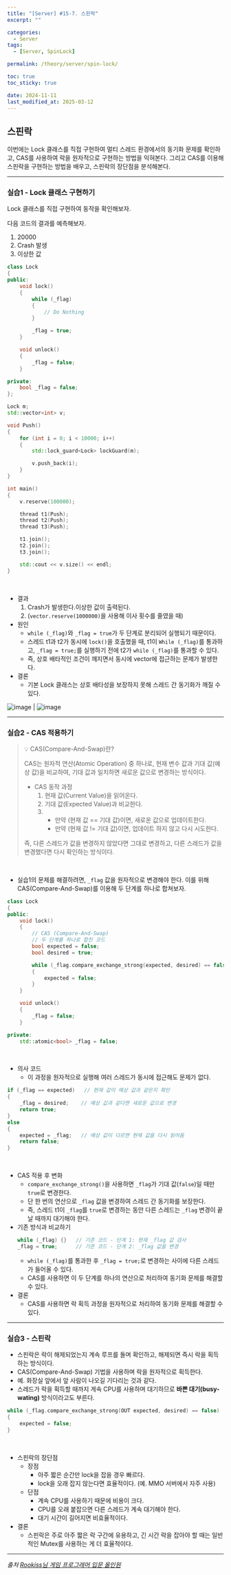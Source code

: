 ```yaml
---
title: "[Server] #15-7. 스핀락"
excerpt: ""

categories:
  - Server
tags:
  - [Server, SpinLock]

permalink: /theory/server/spin-lock/

toc: true
toc_sticky: true

date: 2024-11-11
last_modified_at: 2025-03-12
---
```


## 스핀락

이번에는 Lock 클래스를 직접 구현하여 멀티 스레드 환경에서의 동기화 문제를 확인하고, CAS를 사용하여 락을 원자적으로 구현하는 방법을 익혀본다. 그리고 CAS를 이용해 스핀락을 구현하는 방법을 배우고, 스핀락의 장단점을 분석해본다.

---

### 실습1 - Lock 클래스 구현하기

Lock 클래스를 직접 구현하여 동작을 확인해보자.

다음 코드의 결과를 예측해보자.
1. 20000
2. Crash 발생
3. 이상한 값

```cpp
class Lock
{
public:
	void lock()
	{
		while (_flag)
		{
			// Do Nothing
		}

		_flag = true;
	}

	void unlock()
	{
		_flag = false;
	}

private:
	bool _flag = false;
};

Lock m;
std::vector<int> v;

void Push()
{
	for (int i = 0; i < 10000; i++)
	{
		std::lock_guard<Lock> lockGuard(m);

		v.push_back(i);
	}
}

int main()
{
    v.reserve(100000);

    thread t1(Push);
    thread t2(Push);
    thread t3(Push);

    t1.join();
    t2.join();
    t3.join();

    std::cout << v.size() << endl;
}
```

&nbsp;

- 결과 
    1. Crash가 발생한다.이상한 값이 출력된다. 
    2. (`vector.reserve(1000000)`을 사용해 이사 횟수를 줄였을 때)
- 원인
    - `while (_flag)`와 `_flag = true`가 두 단계로 분리되어 실행되기 때문이다.
    - 스레드 t1과 t2가 동시에 `lock()`을 호출했을 때, t1이 `While (_flag)`를 통과하고, `_flag = true;`를 실행하기 전에 t2가 `while (_flag)`를 통과할 수 있다.
    - 즉, 상호 배타적인 조건이 깨지면서 동시에 vector에 접근하는 문제가 발생한다.
- 결론
    - 기본 Lock 클래스는 상호 배타성을 보장하지 못해 스레드 간 동기화가 깨질 수 있다.

![image](https://github.com/user-attachments/assets/ff0ee502-a2c6-4ed3-8c05-7c35f4c7da3f) | ![image](https://github.com/user-attachments/assets/f0050f38-b069-499c-8484-a0afa14732e3)

---

### 실습2 - CAS 적용하기

> 💡 CAS(Compare-And-Swap)란?
>
> CAS는 원자적 연산(Atomic Operation) 중 하나로, 
> 현재 변수 값과 기대 값(예상 값)을 비교하여, 기대 값과 일치하면 새로운 값으로 변경하는 방식이다.
>
> - CAS 동작 과정
>   1. 현재 값(Current Value)을 읽어온다.
>   2. 기대 값(Expected Value)과 비교한다.
>   3. - 만약 (현재 값 == 기대 값)이면, 새로운 값으로 업데이트한다.
>      - 만약 (현재 값 != 기대 값)이면, 업데이트 하지 않고 다시 시도한다.
>
> 즉, 다른 스레드가 값을 변경하지 않았다면 그대로 변경하고, 다른 스레드가 값을 변경했다면 다시 확인하는 방식이다.

&nbsp;

- 실습1의 문제를 해결하려면, `_flag` 값을 원자적으로 변경해야 한다. 이를 위해 CAS(Compare-And-Swap)를 이용해 두 단계를 하나로 합쳐보자.

```cpp
class Lock
{
public:
	void lock()
	{
		// CAS (Compare-And-Swap)
		// 두 단계를 하나로 합친 코드
		bool expected = false;
		bool desired = true;

		while (_flag.compare_exchange_strong(expected, desired) == false)
		{
			expected = false;
		}
	}

	void unlock()
	{
		_flag = false;
	}

private:
	std::atomic<bool> _flag = false;
```

&nbsp;

- 의사 코드
    - 이 과정을 원자적으로 실행해 여러 스레드가 동시에 접근해도 문제가 없다.

```cpp
if (_flag == expected)   // 현재 값이 예상 값과 같은지 확인
{
    _flag = desired;    // 예상 값과 같다면 새로운 값으로 변경
    return true; 
}
else
{
    expected = _flag;   // 예상 값이 다르면 현재 값을 다시 읽어옴
    return false;
}
```

&nbsp;

- CAS 적용 후 변화
    - `compare_exchange_strong()`을 사용하면 `_flag`가 기대 값(`false`)일 때만 `true`로 변경한다.
    - 단 한 번의 연산으로 `_flag` 값을 변경하여 스레드 간 동기화를 보장한다.
    - 즉, 스레드 t1이 `_flag`를 `true`로 변경하는 동안 다른 스레드는 `_flag` 변경이 끝날 때까지 대기해야 한다.
- 기존 방식과 비교하기
    ```cpp
    while (_flag) {}   // 기존 코드 - 단계 1: 현재 _flag 값 검사
    _flag = true;      // 기존 코드 - 단계 2: _flag 값을 변경
    ```
    -  `while (_flag)`를 통과한 후 `_flag = true;`로 변경하는 사이에 다른 스레드가 들어올 수 있다.
    - CAS를 사용하면 이 두 단계를 하나의 연산으로 처리하여 동기화 문제를 해결할 수 있다.
- 결론
    - CAS를 사용하면 락 획득 과정을 원자적으로 처리하여 동기화 문제를 해결할 수 있다.

---

### 실습3 - 스핀락

- 스핀락은 락이 해제되었는지 계속 루프를 돌며 확인하고, 해제되면 즉시 락을 획득하는 방식이다.
- CAS(Compare-And-Swap) 기법을 사용하며 락을 원자적으로 획득한다. 
- 예. 화장실 앞에서 앞 사람이 나오길 기다리는 것과 같다. 
- 스레드가 락을 획득할 때까지 게속 CPU를 사용하며 대기하므로 **바쁜 대기(busy-wating)** 방식이라고도 부른다.

```cpp
while (_flag.compare_exchange_strong(OUT expected, desired) == false)
{
	expected = false;
}
```

&nbsp;

- 스핀락의 장단점
    - 장점
        - 아주 짧은 순간만 lock을 잡을 경우 빠르다.
        - lock을 오래 잡지 않는다면 효율적이다. (예. MMO 서버에서 자주 사용)
    - 단점
        - 계속 CPU를 사용하기 때문에 비용이 크다.
        - CPU를 오래 붙잡으면 다른 스레드가 계속 대기해야 한다.
        - 대기 시간이 길어지면 비효율적이다.
- 결론
    - 스핀락은 주로 아주 짧은 락 구간에 유용하고, 긴 시간 락을 잡아야 할 때는 일반적인 Mutex를 사용하는 게 더 효율적이다. 


--- 

*출처*
*[Rookiss님 게임 프로그래머 입문 올인원](https://www.inflearn.com/course/%EA%B2%8C%EC%9E%84-%ED%94%84%EB%A1%9C%EA%B7%B8%EB%9E%98%EB%A8%B8-%EC%9E%85%EB%AC%B8-%EC%98%AC%EC%9D%B8%EC%9B%90-rookiss/dashboard)*